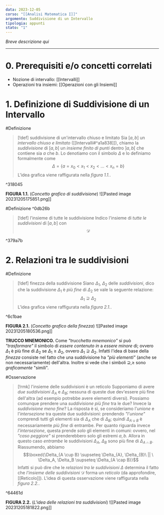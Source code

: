 ```yaml
---
data: 2023-12-05
corso: "[[Analisi Matematica I]]"
argomento: Suddivisione di un Intervallo
tipologia: appunti
stato: "1"
---
```

*Breve descrizione qui*
- - -
# 0. Prerequisiti e/o concetti correlati
- Nozione di intervallo: [[Intervalli]]
- Operazioni tra insiemi: [[Operazioni con gli Insiemi]]
# 1. Definizione di Suddivisione di un Intervallo
#Definizione 
> [!def] suddivisione di un'intervallo chiuso e limitato
> Sia $[a,b]$ un *intervallo chiuso e limitato* ([[Intervalli#^a1a838]]), chiamo la *suddivisione* di $[a,b]$ un *insieme finito di punti* dentro $]a, b[$ che contiene sia $a$ che $b$.
> Lo denotiamo con il simbolo $\Delta$ e lo definiamo formalmente come
> $$\Delta = \{a=x_0 < x_1 < x_2 < \ldots < x_n = b\}$$
> L'idea grafica viene raffigurata nella *figura 1.1.*.

^318045

**FIGURA 1.1.** (*Concetto grafico di suddivisione*)
![[Pasted image 20231205175851.png]]

#Definizione  ^0db26b
> [!def] l'insieme di tutte le suddivisione
> Indico l'insieme di *tutte le suddivisioni* di $[a, b]$ con
> $$\mathcal{D}$$

^379a7b

# 2. Relazioni tra le suddivisioni
#Definizione 
> [!def] finezza della suddivisione
> Siano $\Delta_1$, $\Delta_2$ delle *suddivisioni*, dico che la suddivisione $\Delta_1$ è *più fine* di $\Delta_2$ se vale la seguente relazione:
> $$\Delta_1 \supseteq \Delta_2$$
> L'idea grafica viene raffigurata nella *figura 2.1.*.

^6c1bae

**FIGURA 2.1.** (*Concetto grafico della finezza*)
![[Pasted image 20231205180536.png]]

**TRUCCO MNEMONICO.** Come *"trucchetto mnemonico"* si può *"trasformare"* il simbolo di *essere contenuto in* a *essere minore* di; ovvero $\Delta_1$ è più fine di $\Delta_2$ se $\Delta_1 \geq \Delta_2$, ovvero $\Delta_1 \supseteq \Delta_2$. Infatti l'idea di base della *finezza* consiste nel fatto che una suddivisione ha *"più elementi"* (anche se non necessariamente) dell'altra. Inoltre si vede che i simboli $\supseteq, \geq$ sono *graficamente* "simili".

#Osservazione 
> [!rmk] l'insieme delle suddivisioni è un reticolo
> Supponiamo di avere *due suddivisioni* $\Delta_A$ e $\Delta_B$; nessuna di queste due dev'essere più fine dell'altra (ad esempio potrebbe avere elementi diversi).
> Possiamo comunque prendere una *suddivisione più fine* tra le due? Invece la *suddivisione meno fine*?
> La risposta è sì, se consideriamo l'*unione* e l'*intersezione* tra queste due suddivisioni: prendendo *"l'unione"* comprendi tutti gli elementi sia di $\Delta_A$ che di $\Delta_B$; quindi $\Delta_{A \cup B}$ è necessariamente *più fine* di entrambe.
> Per quanto riguarda invece *l'intersezione*, questa prende *solo* gli elementi in comuni: ovvero, nel *"caso peggiore"* si prenderebbero solo gli estremi $a, b$. Allora in questo caso *entrambe* le suddivisioni $\Delta_A$, $\Delta_B$ sono più fine di $\Delta_{A \cap B}$.
> Riassumendo, abbiamo
> $$\boxed{\Delta_{A \cup B} \supseteq \Delta_{A}, \Delta_{B}\ || \  \Delta_A, \Delta_B \supseteq \Delta_{A \cap B}}$$
> Infatti si può dire che le *relazioni tra le suddivisioni* $\Delta$ determina il fatto che *l'insieme delle suddivisioni* $\mathcal{D}$ forma un *reticolo* (da approfondire, [[Reticolo]]).
> L'idea di questa osservazione viene raffigurata nella *figura 2.2.*.

^64461d

**FIGURA 2.2.** (*L'idea delle relazioni tra suddivisioni*)
![[Pasted image 20231205181822.png]]
